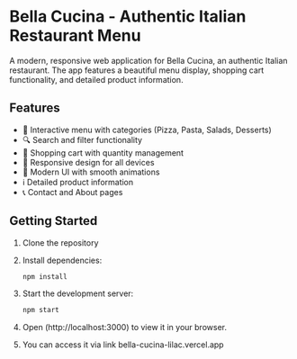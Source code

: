 # Bella Cucina - Authentic Italian Restaurant Menu

A modern, responsive web application for Bella Cucina, an authentic Italian restaurant. The app features a beautiful menu display, shopping cart functionality, and detailed product information.

## Features

- 🍕 Interactive menu with categories (Pizza, Pasta, Salads, Desserts)
- 🔍 Search and filter functionality
- 🛒 Shopping cart with quantity management
- 📱 Responsive design for all devices
- 🎨 Modern UI with smooth animations
- ℹ️ Detailed product information
- 📞 Contact and About pages

## Getting Started

1. Clone the repository
2. Install dependencies:
   ```bash
   npm install
   ```
3. Start the development server:
   ```bash
   npm start
   ```
4. Open (http://localhost:3000) to view it in your browser.

5. You can access it via link bella-cucina-lilac.vercel.app
     
